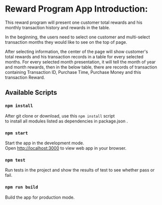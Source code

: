 # Reward Program App Introduction:
This reward program will present one customer total rewards and his monthly transaction history and rewards in the table.

In the beginning, the users need to select one customer and multi-select transaction months they would like to see on the top of page.

After selecting information, the center of the page will show customer's total rewards and his transaction records in a table for every selected months.
For every selected month presentation, it will tell the month of year and month rewards, then in the below table, there are records of transaction 
containing Transaction ID, Purchase Time, Purchase Money and this transaction Reward. 


## Available Scripts

### `npm install`

After git clone or download, use this `npm install` script\
to install all modules listed as dependencies in package.json .

### `npm start`

Start the app in the development mode.\
Open [http://localhost:3000](http://localhost:3000) to view web app in your browser.

### `npm test`

Run tests in the project and show the results of test to see whether pass or fail.

### `npm run build`

Build the app for production mode.
